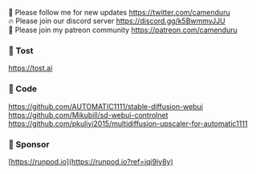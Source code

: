 🐣 Please follow me for new updates https://twitter.com/camenduru <br />
🔥 Please join our discord server https://discord.gg/k5BwmmvJJU <br />
🥳 Please join my patreon community https://patreon.com/camenduru <br />

###  🥪 Tost
https://tost.ai

### 🧬 Code
https://github.com/AUTOMATIC1111/stable-diffusion-webui <br />
https://github.com/Mikubill/sd-webui-controlnet <br />
https://github.com/pkuliyi2015/multidiffusion-upscaler-for-automatic1111 <br />

### 🏢 Sponsor
[https://runpod.io](https://runpod.io?ref=iqi9iy8y)
